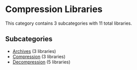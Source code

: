 # Compression Libraries

This category contains 3 subcategories with 11 total libraries.

## Subcategories

- [Archives](Archives.md) (3 libraries)
- [Compression](Compression.md) (3 libraries)
- [Decompression](Decompression.md) (5 libraries)
